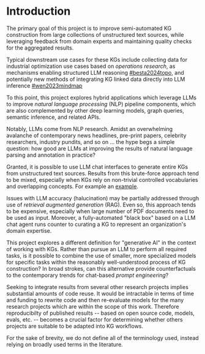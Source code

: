 # Introduction

The primary goal of this project is to improve semi-automated KG construction from large collections of unstructured text sources, while leveraging feedback from domain experts and maintaining quality checks for the aggregated results.

Typical downstream use cases for these KGs include collecting data for industrial optimization use cases based on _operations research_, as mechanisms enabling structured LLM reasoning [#besta2024topo](biblio.md#besta2024topo), and potentially new methods of integrating KG linked data directly into LLM inference [#wen2023mindmap](biblio.md#wen2023mindmap)

To this point, this project explores hybrid applications which leverage LLMs to improve _natural language processing_ (NLP) pipeline components, which are also complemented by other deep learning models, graph queries, semantic inference, and related APIs.

Notably, LLMs come from NLP research.
Amidst an overwhelming avalanche of contemporary news headlines, pre-print papers, celebrity researchers, industry pundits, and so on ...
the hype begs a simple question: how good are LLMs at improving the results of natural language parsing and annotation in practice?

Granted, it is possible to use LLM chat interfaces to generate entire KGs from unstructured text sources.
Results from this brute-force approach tend to be mixed, especially when KGs rely on non-trivial controlled vocabularies and overlapping concepts.
For example an [example](https://medium.com/@peter.lawrence_47665/text-to-graph-via-llm-pre-training-prompting-or-tuning-3233d1165360).

Issues with LLM accuracy (halucination) may be partially addressed through use of _retrieval augmented generation_ (RAG).
Even so, this approach tends to be expensive, especially when large number of PDF documents need to be used as input.
Moreover, a fully-automated "black box" based on a LLM chat agent runs counter to curating a KG to represent an organization's domain expertise.

This project explores a different definition for "generative AI" in the context of working with KGs.
Rather than pursue an LLM to perform all required tasks, is it possible to combine the use of smaller, more specialized models for specific tasks within the reasonably well-understood process of KG construction?
In broad strokes, can this alternative provide counterfactuals to the contemporary trends for chat-based _prompt engineering_?

Seeking to integrate results from several other research projects implies substantial amounts of code reuse.
It would be intractable in terms of time and funding to rewrite code and then re-evaluate models for the many research projects which are within the scope of this work.
Therefore reproducibilty of published results -- based on open source code, models, evals, etc. -- becomes a crucial factor for determining whether others projects are suitable to be adapted into KG workflows.

For the sake of brevity, we do not define all of the terminology used, instead relying on broadly used terms in the literature. 
